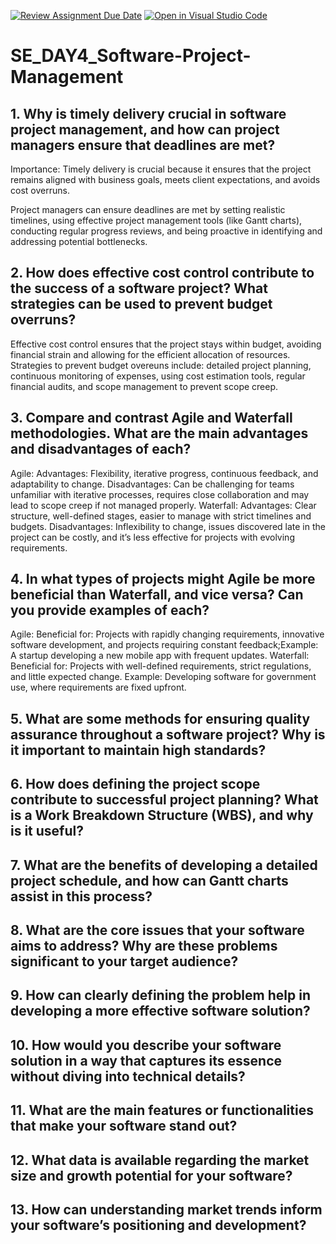 [![Review Assignment Due Date](https://classroom.github.com/assets/deadline-readme-button-22041afd0340ce965d47ae6ef1cefeee28c7c493a6346c4f15d667ab976d596c.svg)](https://classroom.github.com/a/9pw6JKcu)
[![Open in Visual Studio Code](https://classroom.github.com/assets/open-in-vscode-2e0aaae1b6195c2367325f4f02e2d04e9abb55f0b24a779b69b11b9e10269abc.svg)](https://classroom.github.com/online_ide?assignment_repo_id=15711232&assignment_repo_type=AssignmentRepo)
# SE_DAY4_Software-Project-Management
## 1. Why is timely delivery crucial in software project management, and how can project managers ensure that deadlines are met?

Importance: Timely delivery is crucial because it ensures that the project remains aligned with business goals, meets client expectations, and avoids cost overruns.

 Project managers can ensure deadlines are met by setting realistic timelines, using effective project management tools (like Gantt charts), conducting regular progress reviews, and being proactive in identifying and addressing potential bottlenecks.

## 2. How does effective cost control contribute to the success of a software project? What strategies can be used to prevent budget overruns?

Effective cost control ensures that the project stays within budget, avoiding financial strain and allowing for the efficient allocation of resources.
Strategies to prevent budget overeuns include: detailed project planning, continuous monitoring of expenses, using cost estimation tools, regular financial audits, and scope management to prevent scope creep.

## 3. Compare and contrast Agile and Waterfall methodologies. What are the main advantages and disadvantages of each?
Agile:
Advantages: Flexibility, iterative progress, continuous feedback, and adaptability to change.
Disadvantages: Can be challenging for teams unfamiliar with iterative processes, requires close collaboration and may lead to scope creep if not managed properly.
Waterfall:
Advantages: Clear structure, well-defined stages, easier to manage with strict timelines and budgets.
Disadvantages: Inflexibility to change, issues discovered late in the project can be costly, and it’s less effective for projects with evolving requirements.

## 4. In what types of projects might Agile be more beneficial than Waterfall, and vice versa? Can you provide examples of each?
Agile:
Beneficial for: Projects with rapidly changing requirements, innovative software development, and projects requiring constant feedback;Example: A startup developing a new mobile app with frequent updates.
Waterfall:
Beneficial for: Projects with well-defined requirements, strict regulations, and little expected change. Example: Developing software for government use, where requirements are fixed upfront.

## 5. What are some methods for ensuring quality assurance throughout a software project? Why is it important to maintain high standards?


## 6. How does defining the project scope contribute to successful project planning? What is a Work Breakdown Structure (WBS), and why is it useful?
## 7. What are the benefits of developing a detailed project schedule, and how can Gantt charts assist in this process?
## 8. What are the core issues that your software aims to address? Why are these problems significant to your target audience?
## 9. How can clearly defining the problem help in developing a more effective software solution?
## 10. How would you describe your software solution in a way that captures its essence without diving into technical details?
## 11. What are the main features or functionalities that make your software stand out?
## 12. What data is available regarding the market size and growth potential for your software?
## 13. How can understanding market trends inform your software’s positioning and development?

